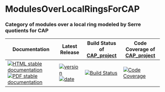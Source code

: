 <!-- BEGIN HEADER -->
# ModulesOverLocalRingsForCAP

### Category of modules over a local ring modeled by Serre quotients for CAP

| Documentation | Latest Release | Build Status of [CAP_project](/../../) | Code Coverage of [CAP_project](/../../) |
| ------------- | -------------- | ------------ | ------------- |
| [![HTML stable documentation][html-img]][html-url] [![PDF stable documentation][pdf-img]][pdf-url] | [![version][version-img]][version-url] [![date][date-img]][date-url] | [![Build Status][tests-img]][tests-url] | [![Code Coverage][codecov-img]][codecov-url] |

<!-- END HEADER -->
<!-- BEGIN FOOTER -->
[html-img]: https://img.shields.io/badge/HTML-stable-blue.svg
[html-url]: https://homalg-project.github.io/CAP_project/ModulesOverLocalRingsForCAP/doc/chap0_mj.html

[pdf-img]: https://img.shields.io/badge/PDF-stable-blue.svg
[pdf-url]: https://homalg-project.github.io/CAP_project/ModulesOverLocalRingsForCAP/download_pdf.html

[version-img]: https://img.shields.io/endpoint?url=https://homalg-project.github.io/CAP_project/ModulesOverLocalRingsForCAP/badge_version.json
[version-url]: https://homalg-project.github.io/CAP_project/ModulesOverLocalRingsForCAP/view_release.html

[date-img]: https://img.shields.io/endpoint?url=https://homalg-project.github.io/CAP_project/ModulesOverLocalRingsForCAP/badge_date.json
[date-url]: https://homalg-project.github.io/CAP_project/ModulesOverLocalRingsForCAP/view_release.html

[tests-img]: https://github.com/homalg-project/CAP_project/workflows/Tests/badge.svg?branch=master
[tests-url]: https://github.com/homalg-project/CAP_project/actions?query=workflow%3ATests+branch%3Amaster

[codecov-img]: https://codecov.io/gh/homalg-project/CAP_project/branch/master/graph/badge.svg
[codecov-url]: https://codecov.io/gh/homalg-project/CAP_project
<!-- END FOOTER -->
